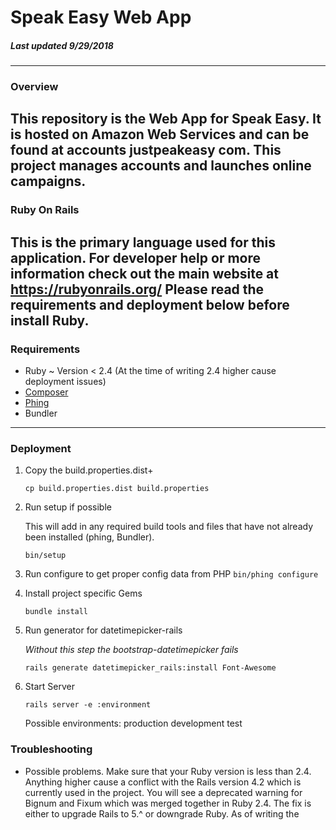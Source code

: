 # Speak Easy Web App
##### Last updated 9/29/2018
---

### Overview
This repository is the Web App for Speak Easy. It is hosted on Amazon Web Services
and can be found at accounts justpeakeasy com. This project manages accounts and
launches online campaigns.
---

### Ruby On Rails
This is the primary language used for this application. For developer help or
more information check out the main website at https://rubyonrails.org/
Please read the requirements and deployment below before install Ruby.
---

### Requirements
* Ruby ~ Version < 2.4 (At the time of writing 2.4 higher cause deployment issues)
* [Composer](https://getcomposer.org/doc/00-intro.md)
* [Phing](https://www.phing.info/)
* Bundler
---

### Deployment
1. Copy the build.properties.dist+

   `cp build.properties.dist build.properties`

2. Run setup if possible

   This will add in any required build tools and files that have not already
   been installed (phing, Bundler).

   `bin/setup`

3. Run configure to get proper config data from PHP
   `bin/phing configure`

4. Install project specific Gems

   `bundle install`

5. Run generator for datetimepicker-rails

   *Without this step the bootstrap-datetimepicker fails*

   `rails generate datetimepicker_rails:install Font-Awesome`

6. Start Server

   `rails server -e :environment`

   Possible environments: production development test

### Troubleshooting
* Possible problems. Make sure that your Ruby version is less than 2.4. Anything
   higher cause a conflict with the Rails version 4.2 which is currently used in
   the project. You will see a deprecated warning for Bignum and Fixum which was
   merged together in Ruby 2.4. The fix is either to upgrade Rails to 5.^ or
   downgrade Ruby. As of writing the

